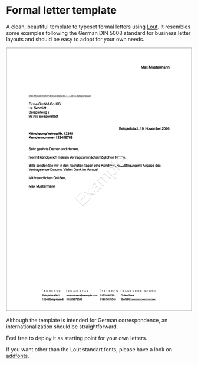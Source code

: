 # Formal letter template

A clean, beautiful template to typeset formal letters using
[Lout](https://en.wikipedia.org/wiki/Lout_%28software%29). It
resembles some examples following the German DIN 5008 standard for
business letter layouts and should be easy to adopt for your own
needs.

![formbrief template](brief.png)

Although the template is intended for German correspondence, an
internationalization should be straightforward.

Feel free to deploy it as starting point for your own letters.

If you want other than the Lout standart fonts, please have a look on
[addfonts](https://github.com/smartmic/addfonts).
